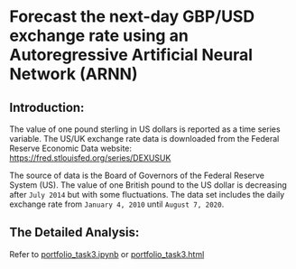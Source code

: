 # Forecast the next-day GBP/USD exchange rate using an Autoregressive Artificial Neural Network (ARNN)

## Introduction:
The value of one pound sterling in US dollars is reported as a time series variable. The US/UK exchange rate data is downloaded from the Federal Reserve Economic Data website: https://fred.stlouisfed.org/series/DEXUSUK

The source of data is the Board of Governors of the Federal Reserve System (US). The value of one British pound to the US dollar is decreasing after `July 2014` but with some fluctuations. The data set includes the daily exchange rate from `January 4, 2010` until `August 7, 2020`.

## The Detailed Analysis:
Refer to [portfolio_task3.ipynb](./portfolio_task3.ipynb) or [portfolio_task3.html](./portfolio_task3.html)
